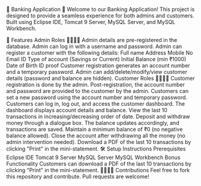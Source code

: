 🌟 Banking Application 🌟 Welcome to our Banking Application! This project is designed to provide a seamless experience for both admins and customers. Built using Eclipse IDE, Tomcat 9 Server, MySQL Server, and MySQL Workbench.

🚀 Features Admin Roles 👩‍💼👨‍💼 Admin details are pre-registered in the database. Admin can log in with a username and password. Admin can register a customer with the following details: Full name Address Mobile No Email ID Type of account (Savings or Current) Initial Balance (min ₹1000) Date of Birth ID proof Customer registration generates an account number and a temporary password. Admin can add/delete/modify/view customer details (password and balance are hidden). Customer Roles 👩‍💻👨‍💻 Customer registration is done by the admin. Post-registration, the account number and password are provided to the customer by the admin. Customers can set a new password using the account number and temporary password. Customers can log in, log out, and access the customer dashboard. The dashboard displays account details and balance. View the last 10 transactions in increasing/decreasing order of date. Deposit and withdraw money through a dialogue box. The balance updates accordingly, and transactions are saved. Maintain a minimum balance of ₹0 (no negative balance allowed). Close the account after withdrawing all the money (no admin intervention needed). Download a PDF of the last 10 transactions by clicking "Print" in the mini-statement. 🛠️ Setup Instructions Prerequisites Eclipse IDE Tomcat 9 Server MySQL Server MySQL Workbench Bonus Functionality Customers can download a PDF of the last 10 transactions by clicking "Print" in the mini-statement. 👨‍💻👩‍💻 Contributions Feel free to fork this repository and contribute. Pull requests are welcome!
